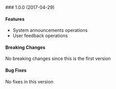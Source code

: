 <a name="1.0.0"></a> ### 1.0.0 (2017-04-29)

#### Features
* System announcements operations
* User feedback operations

#### Breaking Changes
No breaking changes since this is the first version

#### Bug Fixes
No fixes in this version

